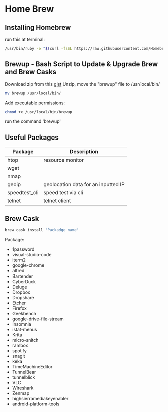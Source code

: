 # Home Brew

## Installing Homebrew

run this at terminal:

```bash
/usr/bin/ruby -e "$(curl -fsSL https://raw.githubusercontent.com/Homebrew/install/master/install)"
```

## Brewup - Bash Script to Update & Upgrade Brew and Brew Casks

Download zip from this [gist](https://gist.github.com/fire1ce/f9b6645b4c8cff5b7229e5011a168a47/archive/295e72da089a4d130911007b7b61bf47a42171e1.zip)
Unzip, move the "brewup" file to /usr/local/bin/

```bash
mv brewup /usr/local/bin/
```

Add executable permissions:

```bash
chmod +x /usr/local/bin/brewup
```

run the command 'brewup'

## Useful Packages

| Package       | Description                         |
|---------------|-------------------------------------|
| htop          | resource monitor                    |
| wget          |                                     |
| nmap          |                                     |
| geoip         | geolocation data for an inputted IP |
| speedtest_cli | speed test via cli                  |
| telnet        | telnet client                       |

## Brew Cask

```bash
brew cask install 'Packadge name'
```

Package:
- 1password
- visual-studio-code
- iterm2
- google-chrome
- alfred
- Bartender
- CyberDuck
- Deluge
- Dropbox
- Dropshare
- Etcher
- Firefox
- Geekbench
- google-drive-file-stream
- Insomnia
- istat-menus
- Krita
- micro-snitch
- rambox
- spotify
- snagit
- keka
- TimeMachineEditor
- TunnelBear
- tunnelblick
- VLC
- Wireshark
- Zenmap
- highsierramediakeyenabler
- android-platform-tools